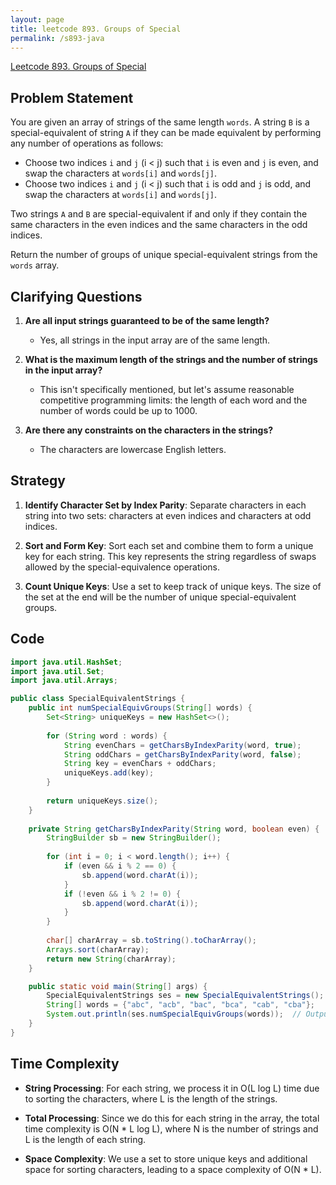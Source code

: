 ```yaml
---
layout: page
title: leetcode 893. Groups of Special
permalink: /s893-java
---
```

[Leetcode 893. Groups of Special](https://algoadvance.github.io/algoadvance/l893)
## Problem Statement

You are given an array of strings of the same length `words`. A string `B` is a special-equivalent of string `A` if they can be made equivalent by performing any number of operations as follows:

- Choose two indices `i` and `j` (i < j) such that `i` is even and `j` is even, and swap the characters at `words[i]` and `words[j]`.
- Choose two indices `i` and `j` (i < j) such that `i` is odd and `j` is odd, and swap the characters at `words[i]` and `words[j]`.

Two strings `A` and `B` are special-equivalent if and only if they contain the same characters in the even indices and the same characters in the odd indices.

Return the number of groups of unique special-equivalent strings from the `words` array.

## Clarifying Questions

1. **Are all input strings guaranteed to be of the same length?**
   - Yes, all strings in the input array are of the same length.

2. **What is the maximum length of the strings and the number of strings in the input array?**
   - This isn't specifically mentioned, but let's assume reasonable competitive programming limits: the length of each word and the number of words could be up to 1000.

3. **Are there any constraints on the characters in the strings?**
   - The characters are lowercase English letters.

## Strategy

1. **Identify Character Set by Index Parity**: Separate characters in each string into two sets: characters at even indices and characters at odd indices. 

2. **Sort and Form Key**: Sort each set and combine them to form a unique key for each string. This key represents the string regardless of swaps allowed by the special-equivalence operations.

3. **Count Unique Keys**: Use a set to keep track of unique keys. The size of the set at the end will be the number of unique special-equivalent groups.

## Code

```java
import java.util.HashSet;
import java.util.Set;
import java.util.Arrays;

public class SpecialEquivalentStrings {
    public int numSpecialEquivGroups(String[] words) {
        Set<String> uniqueKeys = new HashSet<>();
        
        for (String word : words) {
            String evenChars = getCharsByIndexParity(word, true);
            String oddChars = getCharsByIndexParity(word, false);
            String key = evenChars + oddChars;
            uniqueKeys.add(key);
        }
        
        return uniqueKeys.size();
    }
    
    private String getCharsByIndexParity(String word, boolean even) {
        StringBuilder sb = new StringBuilder();
        
        for (int i = 0; i < word.length(); i++) {
            if (even && i % 2 == 0) {
                sb.append(word.charAt(i));
            }
            if (!even && i % 2 != 0) {
                sb.append(word.charAt(i));
            }
        }
        
        char[] charArray = sb.toString().toCharArray();
        Arrays.sort(charArray);
        return new String(charArray);
    }

    public static void main(String[] args) {
        SpecialEquivalentStrings ses = new SpecialEquivalentStrings();
        String[] words = {"abc", "acb", "bac", "bca", "cab", "cba"};
        System.out.println(ses.numSpecialEquivGroups(words));  // Output: 3
    }
}
```

## Time Complexity

- **String Processing**: For each string, we process it in O(L log L) time due to sorting the characters, where L is the length of the strings.
- **Total Processing**: Since we do this for each string in the array, the total time complexity is O(N * L log L), where N is the number of strings and L is the length of each string.

- **Space Complexity**: We use a set to store unique keys and additional space for sorting characters, leading to a space complexity of O(N * L).